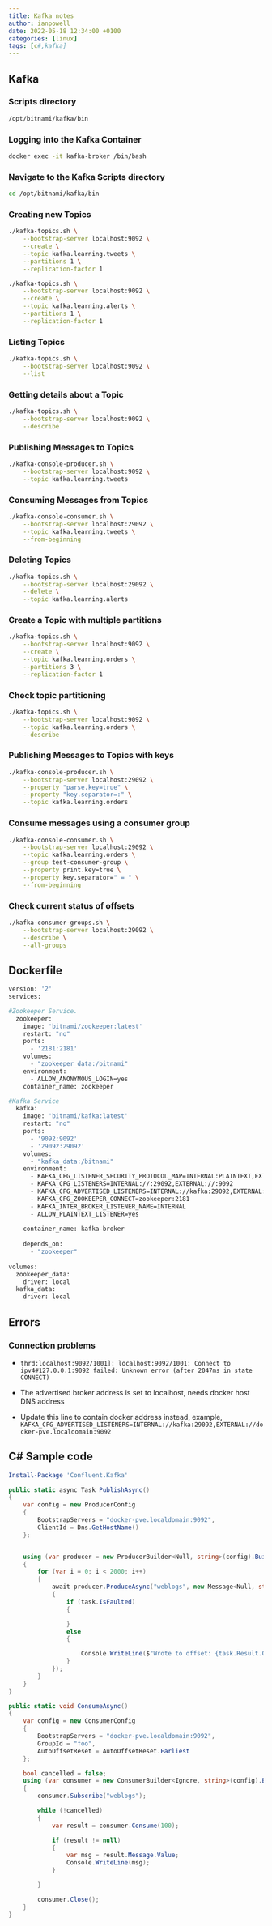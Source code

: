 ```yaml
---
title: Kafka notes
author: ianpowell
date: 2022-05-18 12:34:00 +0100
categories: [linux]
tags: [c#,kafka]
---
```


## Kafka

### Scripts directory

``` bash
/opt/bitnami/kafka/bin
```

### Logging into the Kafka Container

``` bash
docker exec -it kafka-broker /bin/bash
```

### Navigate to the Kafka Scripts directory

``` bash
cd /opt/bitnami/kafka/bin
```

### Creating new Topics

``` bash
./kafka-topics.sh \
    --bootstrap-server localhost:9092 \
    --create \
    --topic kafka.learning.tweets \
    --partitions 1 \
    --replication-factor 1

./kafka-topics.sh \
    --bootstrap-server localhost:9092 \
    --create \
    --topic kafka.learning.alerts \
    --partitions 1 \
    --replication-factor 1
```

### Listing Topics

``` bash
./kafka-topics.sh \
    --bootstrap-server localhost:9092 \
    --list
```

### Getting details about a Topic

``` bash
./kafka-topics.sh \
    --bootstrap-server localhost:9092 \
    --describe
```

### Publishing Messages to Topics

``` bash
./kafka-console-producer.sh \
    --bootstrap-server localhost:9092 \
    --topic kafka.learning.tweets
```

### Consuming Messages from Topics

``` bash
./kafka-console-consumer.sh \
    --bootstrap-server localhost:29092 \
    --topic kafka.learning.tweets \
    --from-beginning
```

### Deleting Topics

``` bash
./kafka-topics.sh \
    --bootstrap-server localhost:29092 \
    --delete \
    --topic kafka.learning.alerts
```


### Create a Topic with multiple partitions

``` bash
./kafka-topics.sh \
    --bootstrap-server localhost:9092 \
    --create \
    --topic kafka.learning.orders \
    --partitions 3 \
    --replication-factor 1
```

### Check topic partitioning

``` bash
./kafka-topics.sh \
    --bootstrap-server localhost:9092 \
    --topic kafka.learning.orders \
    --describe
```

### Publishing Messages to Topics with keys

``` bash
./kafka-console-producer.sh \
    --bootstrap-server localhost:29092 \
    --property "parse.key=true" \
    --property "key.separator=:" \
    --topic kafka.learning.orders
```

### Consume messages using a consumer group

``` bash
./kafka-console-consumer.sh \
    --bootstrap-server localhost:29092 \
    --topic kafka.learning.orders \
    --group test-consumer-group \
    --property print.key=true \
    --property key.separator=" = " \
    --from-beginning
```

### Check current status of offsets

``` bash
./kafka-consumer-groups.sh \
    --bootstrap-server localhost:29092 \
    --describe \
    --all-groups
```
## Dockerfile

``` dockerfile
version: '2'
services:

#Zookeeper Service.
  zookeeper:
    image: 'bitnami/zookeeper:latest'
    restart: "no"
    ports:
      - '2181:2181'
    volumes:
      - "zookeeper_data:/bitnami"
    environment:
      - ALLOW_ANONYMOUS_LOGIN=yes
    container_name: zookeeper

#Kafka Service
  kafka:
    image: 'bitnami/kafka:latest'
    restart: "no"
    ports:
      - '9092:9092'
      - '29092:29092'
    volumes:
      - "kafka_data:/bitnami"
    environment:
      - KAFKA_CFG_LISTENER_SECURITY_PROTOCOL_MAP=INTERNAL:PLAINTEXT,EXTERNAL:PLAINTEXT
      - KAFKA_CFG_LISTENERS=INTERNAL://:29092,EXTERNAL://:9092
      - KAFKA_CFG_ADVERTISED_LISTENERS=INTERNAL://kafka:29092,EXTERNAL://docker-pve.localdomain:9092
      - KAFKA_CFG_ZOOKEEPER_CONNECT=zookeeper:2181
      - KAFKA_INTER_BROKER_LISTENER_NAME=INTERNAL
      - ALLOW_PLAINTEXT_LISTENER=yes
      
    container_name: kafka-broker
    
    depends_on:
      - "zookeeper"
    
volumes:
  zookeeper_data:
    driver: local
  kafka_data:
    driver: local
```

## Errors

### Connection problems

- `thrd:localhost:9092/1001]: localhost:9092/1001: Connect to ipv4#127.0.0.1:9092 failed: Unknown error (after 2047ms in state CONNECT)`

- The advertised broker address is set to localhost, needs docker host DNS address
- Update this line to contain docker address instead, example, `KAFKA_CFG_ADVERTISED_LISTENERS=INTERNAL://kafka:29092,EXTERNAL://docker-pve.localdomain:9092`

## C# Sample code

``` powershell 
Install-Package 'Confluent.Kafka'
```

``` c#
public static async Task PublishAsync()
{
    var config = new ProducerConfig
    {
        BootstrapServers = "docker-pve.localdomain:9092",
        ClientId = Dns.GetHostName()
    };


    using (var producer = new ProducerBuilder<Null, string>(config).Build())
    {
        for (var i = 0; i < 2000; i++)
        {
            await producer.ProduceAsync("weblogs", new Message<Null, string> { Value = $"hello world - {i}" }).ContinueWith(task =>
            {
                if (task.IsFaulted)
                {

                }
                else
                {

                    Console.WriteLine($"Wrote to offset: {task.Result.Offset}");
                }
            });
        }
    }
}

public static void ConsumeAsync()
{
    var config = new ConsumerConfig
    {
        BootstrapServers = "docker-pve.localdomain:9092",
        GroupId = "foo",
        AutoOffsetReset = AutoOffsetReset.Earliest
    };

    bool cancelled = false;
    using (var consumer = new ConsumerBuilder<Ignore, string>(config).Build())
    {
        consumer.Subscribe("weblogs");

        while (!cancelled)
        {
            var result = consumer.Consume(100);

            if (result != null)
            {
                var msg = result.Message.Value;
                Console.WriteLine(msg);
            }

        }

        consumer.Close();
    }
}
```
